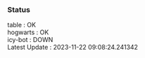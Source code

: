 ### Status


table : OK  
hogwarts : OK  
icy-bot : DOWN  
Latest Update : 2023-11-22 09:08:24.241342
